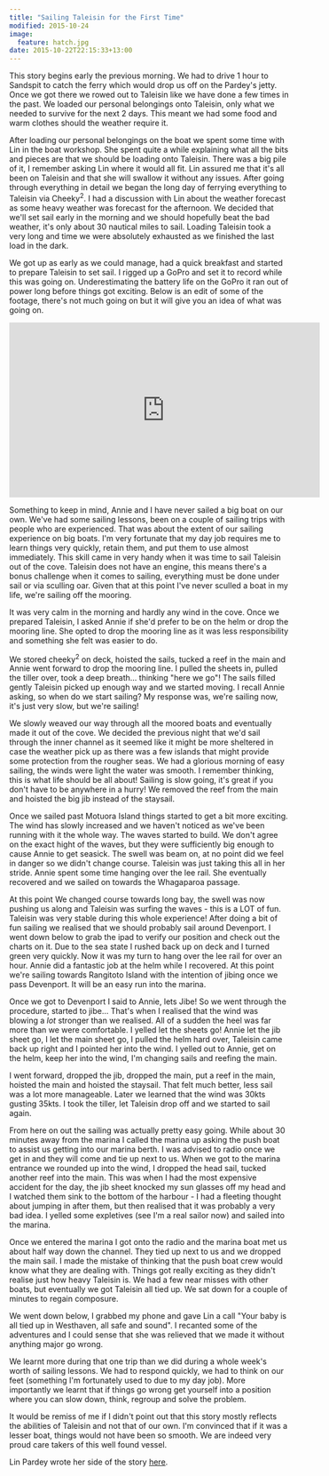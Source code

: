 ```yaml
---
title: "Sailing Taleisin for the First Time"
modified: 2015-10-24
image: 
  feature: hatch.jpg
date: 2015-10-22T22:15:33+13:00
---
```


This story begins early the previous morning. We had to drive 1 hour to Sandspit
to catch the  ferry which would drop us  off on the Pardey's jetty.  Once we got
there we  rowed out to Taleisin  like we have done  a few times in  the past. We
loaded our personal belongings onto Taleisin, only what we needed to survive for
the next 2 days. This meant we had some food and warm clothes should the weather
require it.

<!--more-->

After loading our personal belongings on the boat we spent some time with Lin in
the boat  workshop. She  spent quite a  while explaining what  all the  bits and
pieces are that we should be loading onto  Taleisin. There was a big pile of it,
I remember asking Lin where it would all  fit. Lin assured me that it's all been
on Taleisin and that she will swallow it without any issues. After going through
everything in  detail we began the  long day of ferrying  everything to Taleisin
via Cheeky<sup>2</sup>. I  had a discussion with Lin about  the weather forecast
as some heavy weather was forecast for  the afternoon. We decided that we'll set
sail early  in the morning  and we should hopefully  beat the bad  weather, it's
only about 30 nautical miles to sail. Loading Taleisin took a very long and time
we were absolutely exhausted as we finished the last load in the dark.

We got  up as early  as we could  manage, had a  quick breakfast and  started to
prepare Taleisin  to set sail. I  rigged up a GoPro  and set it to  record while
this was going on.  Underestimating the battery life on the GoPro  it ran out of
power long before things got exciting. Below  is an edit of some of the footage,
there's not much going on but it will give you an idea of what was going on.

<iframe width="560" height="315" src="https://www.youtube.com/embed/yCuMyVlxJ3A"
frameborder="0" allowfullscreen></iframe><br/>

Something to keep in mind, Annie and I  have never sailed a big boat on our own.
We've had some  sailing lessons, been on  a couple of sailing  trips with people
who are experienced. That was about the  extent of our sailing experience on big
boats. I'm  very fortunate  that my  day job  requires me  to learn  things very
quickly, retain them, and put them to use almost immediately. This skill came in
very handy when it was time to sail  Taleisin out of the cove. Taleisin does not
have an engine, this  means there's a bonus challenge when  it comes to sailing,
everything must be done under sail or via sculling oar. Given that at this point
I've never sculled a boat in my life, we're sailing off the mooring.

It  was very  calm in  the morning  and hardly  any wind  in the  cove. Once  we
prepared Taleisin, I asked  Annie if she'd prefer to be on the  helm or drop the
mooring line. She opted  to drop the mooring line as  it was less responsibility
and something she felt was easier to do.

We stored  cheeky<sup>2</sup> on deck, hoisted  the sails, tucked a  reef in the
main and Annie  went forward to drop  the mooring line. I pulled  the sheets in,
pulled the tiller over,  took a deep breath... thinking "here  we go"! The sails
filled gently  Taleisin picked  up enough  way and we  started moving.  I recall
Annie asking, so when  do we start sailing? My response  was, we're sailing now,
it's just very slow, but we're sailing!

We slowly weaved our way through all the moored boats and eventually made it out
of the  cove. We  decided the previous  night that we'd  sail through  the inner
channel as it seemed like it might be more sheltered in case the weather pick up
as there was a  few islands that might provide some  protection from the rougher
seas. We had a glorious morning of  easy sailing, the winds were light the water
was smooth. I remember thinking, this is  what life should be all about! Sailing
is slow  going, it's  great if  you don't  have to  be anywhere  in a  hurry! We
removed the reef from the main and hoisted the big jib instead of the staysail.

Once we sailed  past Motuora Island things  started to get a  bit more exciting.
The wind has slowly increased and we  haven't noticed as we've been running with
it the whole way. The waves started to  build. We don't agree on the exact hight
of  the waves,  but they  were sufficiently  big enough  to cause  Annie to  get
seasick. The swell was  beam on, at no point did we feel  in danger so we didn't
change course. Taleisin was just taking this all in her stride. Annie spent some
time  hanging over  the lee  rail.  She eventually  recovered and  we sailed  on
towards the Whagaparoa passage.

At this point We  changed course towards long bay, the swell  was now pushing us
along and Taleisin  was surfing the waves -  this is a LOT of  fun. Taleisin was
very stable during  this whole experience! After  doing a bit of  fun sailing we
realised that  we should probably  sail around Devenport.  I went down  below to
grab the ipad to verify our position and  check out the charts on it. Due to the
sea state I rushed  back up on deck and I turned green  very quickly. Now it was
my turn to hang over the lee rail for over an hour. Annie did a fantastic job at
the helm while I recovered. At this point we're sailing towards Rangitoto Island
with the intention of jibing once we pass Devenport. It will be an easy run into
the marina.

Once we  got to Devenport  I said to  Annie, lets Jibe!  So we went  through the
procedure, started to jibe... That's when I realised that the wind was blowing a
*lot* stronger than we  realised. All of a sudden the heel was  far more than we
were comfortable. I yelled let the sheets go!  Annie let the jib sheet go, I let
the main sheet go, I pulled the helm  hard over, Taleisin came back up right and
I pointed her  into the wind. I yelled  out to Annie, get on the  helm, keep her
into the wind, I'm changing sails and reefing the main.

I went  forward, dropped  the jib,  dropped the main,  put a  reef in  the main,
hoisted the main and hoisted the staysail.  That felt much better, less sail was
a lot more manageable. Later we learned that the wind was 30kts gusting 35kts. I
took the tiller, let Taleisin drop off and we started to sail again.

From here  on out  the sailing was  actually pretty easy  going. While  about 30
minutes away  from the marina  I called  the marina up  asking the push  boat to
assist us getting into  our marina berth. I was advised to radio  once we get in
and they will come and tie up next to  us. When we got to the marina entrance we
rounded up into the wind, I dropped  the head sail, tucked another reef into the
main. This was when I had the most expensive accident for the day, the jib sheet
knocked my sun glasses off my head and  I watched them sink to the bottom of the
harbour  - I  had a  fleeting  thought about  jumping  in after  them, but  then
realised that it was probably a very bad idea. I yelled some expletives (see I'm
a real sailor now) and sailed into the marina.

Once we entered the marina I got onto the radio and the marina boat met us about
half way down the channel. They tied up next to us and we dropped the main sail.
I made the mistake of thinking that the  push boat crew would know what they are
dealing with. Things  got really exciting as they didn't  realise just how heavy
Taleisin is. We  had a few near  misses with other boats, but  eventually we got
Taleisin all tied up. We sat down for a couple of minutes to regain composure.

We went  down below, I grabbed  my phone and gave  Lin a call "Your  baby is all
tied up in Westhaven, all safe and sound". I recanted some of the adventures and
I could sense  that she was relieved  that we made it without  anything major go
wrong.

We learnt more during  that one trip than we did during a  whole week's worth of
sailing  lessons. We  had  to respond  quickly,  we  had to  think  on our  feet
(something  I'm fortunately  used to  due to  my day  job). More  importantly we
learnt that if things  go wrong get yourself into a position  where you can slow
down, think, regroup and solve the problem.

It would be remiss  of me if I didn't point out that  this story mostly reflects
the abilities of Taleisin and not that of  our own. I'm convinced that if it was
a lesser boat,  things would not have  been so smooth. We are  indeed very proud
care takers of this well found vessel.

Lin       Pardey       wrote       her       side       of       the       story
[here](http://www.landlpardey.com/june-2015-newsletter.html).
